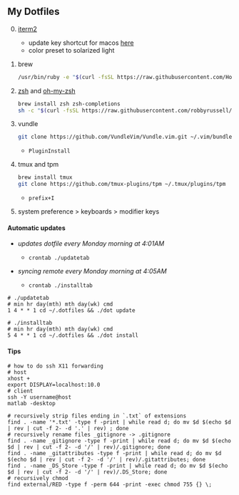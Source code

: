 ## My Dotfiles

0. [iterm2](https://www.iterm2.com/)
    + update key shortcut for macos [here](https://stackoverflow.com/questions/6205157/iterm-2-how-to-set-keyboard-shortcuts-to-jump-to-beginning-end-of-line)
    + color preset to solarized light

1. brew
    ```sh
    /usr/bin/ruby -e "$(curl -fsSL https://raw.githubusercontent.com/Homebrew/install/master/install)"
    ```


2. [zsh](https://github.com/robbyrussell/oh-my-zsh/wiki/Installing-ZSH) and [oh-my-zsh](https://github.com/robbyrussell/oh-my-zsh)
    ```sh
    brew install zsh zsh-completions 
    sh -c "$(curl -fsSL https://raw.githubusercontent.com/robbyrussell/oh-my-zsh/master/tools/install.sh)"
    ```


3. vundle
    ```sh
    git clone https://github.com/VundleVim/Vundle.vim.git ~/.vim/bundle/Vundle.vim  
    ```
    + `PluginInstall`

4. tmux and tpm
    ```sh
    brew install tmux
    git clone https://github.com/tmux-plugins/tpm ~/.tmux/plugins/tpm
    ```
    + `prefix+I`

5. system preference > keyboards > modifier keys


#### Automatic updates

+ _updates dotfile every Monday morning at 4:01AM_
    + `crontab ./updatetab`

+ _syncing remote every Monday morning at 4:05AM_ 
    + `crontab ./installtab`

```
# ./updatetab
# min hr day(mth) mth day(wk) cmd
1 4 * * 1 cd ~/.dotfiles && ./dot update

# ./installtab
# min hr day(mth) mth day(wk) cmd
5 4 * * 1 cd ~/.dotfiles && ./dot install
```


#### Tips

```
# how to do ssh X11 forwarding 
# host
xhost +
export DISPLAY=localhost:10.0
# client
ssh -Y username@host
matlab -desktop
```

```
# recursively strip files ending in `.txt` of extensions
find . -name '*.txt' -type f -print | while read d; do mv $d $(echo $d | rev | cut -f 2- -d '.' | rev) ; done
# recursively rename files _gitignore -> .gitignore
find . -name _gitignore -type f -print | while read d; do mv $d $(echo $d | rev | cut -f 2- -d '/' | rev)/.gitignore; done
find . -name _gitattributes -type f -print | while read d; do mv $d $(echo $d | rev | cut -f 2- -d '/' | rev)/.gitattributes; done
find . -name _DS_Store -type f -print | while read d; do mv $d $(echo $d | rev | cut -f 2- -d '/' | rev)/.DS_Store; done
# recursively chmod
find external/RED -type f -perm 644 -print -exec chmod 755 {} \;
```
